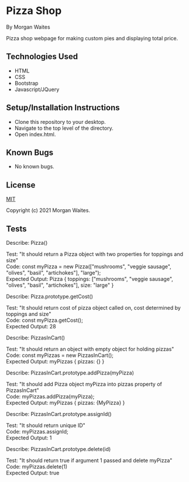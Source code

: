 # Pizza Shop

By Morgan Waites

Pizza shop webpage for making custom pies and displaying total price.

## Technologies Used
* HTML
* CSS
* Bootstrap
* Javascript/JQuery

## Setup/Installation Instructions
* Clone this repository to your desktop.
* Navigate to the top level of the directory.
* Open index.html.

## Known Bugs
* No known bugs.

## License
[MIT](https://opensource.org/licenses/MIT)

Copyright (c) 2021 Morgan Waites.


## Tests

Describe: Pizza()<br>

Test: "It should return a Pizza object with two properties for toppings and size"<br>
Code: const myPizza = new Pizza(["mushrooms", "veggie sausage", "olives", "basil", "artichokes"], "large");<br>
Expected Output: Pizza { toppings: ["mushrooms", "veggie sausage", "olives", "basil", "artichokes"], size: "large" }<br>

Describe: Pizza.prototype.getCost()<br>

Test: "It should return cost of pizza object called on, cost determined by toppings and size"<br>
Code: const myPizza.getCost();<br>
Expected Output: 28<br>

Describe: PizzasInCart()<br>

Test: "It should return an object with empty object for holding pizzas"<br>
Code: const myPizzas = new PizzasInCart();<br>
Expected Output: myPizzas { pizzas: {} }<br>

Describe: PizzasInCart.prototype.addPizza(myPizza)<br>

Test: "It should add Pizza object myPizza into pizzas property of PizzasInCart"<br>
Code: myPizzas.addPizza(myPizza);<br>
Expected Output: myPizzas { pizzas: {MyPizza} }<br>

Describe: PizzasInCart.prototype.assignId()<br>

Test: "It should return unique ID"<br>
Code: myPizzas.assignId;<br>
Expected Output: 1<br>

Describe: PizzasInCart.prototype.delete(id)<br>

Test: "It should return true if argument 1 passed and delete myPizza"<br>
Code: myPizzas.delete(1)<br>
Expected Output: true<br>

